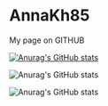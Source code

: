 # AnnaKh85
 My page on GITHUB

[![Anurag's GitHub stats](https://github-readme-stats.vercel.app/api?username=AnnaKh85)](https://github.com/AnnaKh85/github-readme-stats)

![Anurag's GitHub stats](https://github-readme-stats.vercel.app/api?username=AnnaKh85&show_icons=true)

![Anurag's GitHub stats](https://github-readme-stats.vercel.app/api?username=AnnaKh85&show_icons=true&theme=radical)
